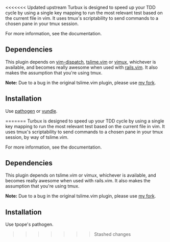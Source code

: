 <<<<<<< Updated upstream
Turbux is designed to speed up your TDD cycle by using a single key
mapping to run the most relevant test based on the current file in vim.
It uses tmux's scriptability to send commands to a chosen pane in your
tmux session.

For more information, see the documentation.


Dependencies
------------

This plugin depends on [vim-dispatch][7], [tslime.vim][1] or [vimux][2],
whichever is available, and becomes really awesome when used with
[rails.vim][3]. It also makes the assumption that you're using tmux.

**Note:** Due to a bug in the original tslime.vim plugin, please use 
[my fork][4].


Installation
------------

Use [pathogen][5] or [vundle][6].

[1]: https://github.com/jgdavey/tslime.vim
[2]: https://github.com/benmills/vimux
[3]: https://github.com/tpope/vim-rails
[4]: https://github.com/jgdavey/tslime.vim
[5]: https://github.com/tpope/vim-pathogen
[6]: https://github.com/gmarik/vundle
[7]: https://github.com/tpope/vim-dispatch
=======
Turbux is designed to speed up your TDD cycle by using a single key
mapping to run the most relevant test based on the current file in vim.
It uses tmux's scriptability to send commands to a chosen pane in your
tmux session, by way of tslime.vim.

For more information, see the documentation.


Dependencies
------------

This plugin depends on tslime.vim or vimux, whichever is available,
and becomes really awesome when used with rails.vim. It also makes the
assumption that you're using tmux.

**Note:** Due to a bug in the original tslime.vim plugin, please use 
[my fork](https://github.com/jgdavey/tslime.vim).


Installation
------------

Use tpope's pathogen.
>>>>>>> Stashed changes
